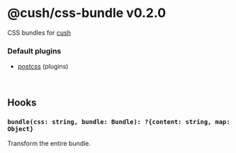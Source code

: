 # @cush/css-bundle v0.2.0

CSS bundles for [cush][1]

### Default plugins
- [postcss][2] (plugins)

[1]: https://github.com/aleclarson/cush
[2]: https://github.com/cushJS/cush-plugin-postcss

&nbsp;

## Hooks

### `bundle(css: string, bundle: Bundle): ?{content: string, map: Object}`

Transform the entire bundle.
